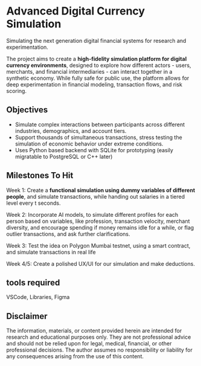 # Advanced Digital Currency Simulation

Simulating the next generation digital financial systems for research and experimentation.

The project aims to create a **high-fidelity simulation platform for digital currency environments**,
designed to explore how different actors - users, merchants, and financial intermediaries - can interact together in a synthetic economy. While fully safe for public use, the platform allows for deep experimentation in financial modeling, transaction flows, and risk scoring. 

## Objectives
    
- Simulate complex interactions between participants across different industries, demographics, and account tiers. 
- Support thousands of simultaneous transactions, stress testing the simulation of economic behavior under extreme conditions. 
- Uses Python based backend with SQLite for prototyping (easily migratable to PostgreSQL or C++ later)

## Milestones To Hit 

Week 1: Create a **functional simulation using dummy variables of different people**, and simulate transactions, while handing out salaries in a tiered level every t seconds. 

Week 2: Incorporate AI models, to simulate different profiles for each person based on variables, like profession, transaction velocity, merchant diversity, and encourage spending if money remains idle for a while, or flag outlier transactions, and ask further clarifications. 

Week 3: Test the idea on Polygon Mumbai testnet, using a smart contract, and simulate transactions in real life 

Week 4/5: Create a polished UX/UI for our simulation and make deductions. 

## tools required 

VSCode, Libraries, Figma

## Disclaimer 

The information, materials, or content provided herein are intended for research and educational purposes only. They are not professional advice and should not be relied upon for legal, medical, financial, or other professional decisions. The author assumes no responsibility or liability for any consequences arising from the use of this content.
